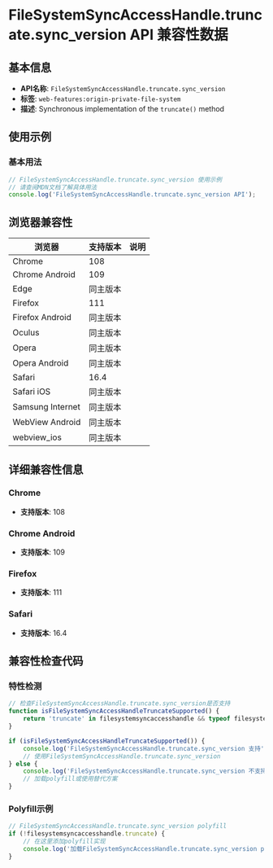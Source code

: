 # FileSystemSyncAccessHandle.truncate.sync_version API 兼容性数据

## 基本信息

- **API名称**: `FileSystemSyncAccessHandle.truncate.sync_version`
- **标签**: `web-features:origin-private-file-system`
- **描述**: Synchronous implementation of the `truncate()` method

## 使用示例

### 基本用法

```javascript
// FileSystemSyncAccessHandle.truncate.sync_version 使用示例
// 请查阅MDN文档了解具体用法
console.log('FileSystemSyncAccessHandle.truncate.sync_version API');
```

## 浏览器兼容性

| 浏览器 | 支持版本 | 说明 |
|--------|----------|------|
| Chrome | 108 |  |
| Chrome Android | 109 |  |
| Edge | 同主版本 |  |
| Firefox | 111 |  |
| Firefox Android | 同主版本 |  |
| Oculus | 同主版本 |  |
| Opera | 同主版本 |  |
| Opera Android | 同主版本 |  |
| Safari | 16.4 |  |
| Safari iOS | 同主版本 |  |
| Samsung Internet | 同主版本 |  |
| WebView Android | 同主版本 |  |
| webview_ios | 同主版本 |  |

## 详细兼容性信息

### Chrome

- **支持版本**: 108

### Chrome Android

- **支持版本**: 109

### Firefox

- **支持版本**: 111

### Safari

- **支持版本**: 16.4

## 兼容性检查代码

### 特性检测

```javascript
// 检查FileSystemSyncAccessHandle.truncate.sync_version是否支持
function isFileSystemSyncAccessHandleTruncateSupported() {
    return 'truncate' in filesystemsyncaccesshandle && typeof filesystemsyncaccesshandle.truncate === 'function';
}

if (isFileSystemSyncAccessHandleTruncateSupported()) {
    console.log('FileSystemSyncAccessHandle.truncate.sync_version 支持');
    // 使用FileSystemSyncAccessHandle.truncate.sync_version
} else {
    console.log('FileSystemSyncAccessHandle.truncate.sync_version 不支持，需要polyfill');
    // 加载polyfill或使用替代方案
}
```

### Polyfill示例

```javascript
// FileSystemSyncAccessHandle.truncate.sync_version polyfill
if (!filesystemsyncaccesshandle.truncate) {
    // 在这里添加polyfill实现
    console.log('加载FileSystemSyncAccessHandle.truncate.sync_version polyfill');
}
```

